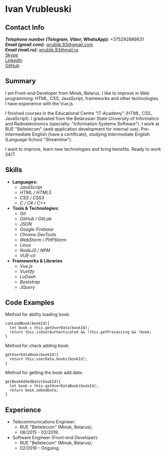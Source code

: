 # Ivan Vrubleuski  
## Contact Info  
__*Telephone number (Telegram, Viber, WhatsApp):*__ +375292886631  
__*Email (gmail.com):*__ wrublik.93@gmail.com  
__*Email (mail.ru):*__ wrublik.93@mail.ru  
[Skype](https://join.skype.com/invite/aAg7AECSjAPq)  
[LinkedIn](www.linkedin.com/in/wrublik93)  
[GitHub](https://github.com/wrublik93)  
## Summary
I am Front-end Developer from Minsk, Belarus. I like to improve 
in Web programming: HTML, CSS, JavaScript, frameworks and
other technologies. I have experience with the Vue.js.  
  
 I finished courses in the Educational Centre "IT-Academy"
(HTML, CSS, JavaScript). I graduated from the Belarusian State
University of Informatics and Radioelectronics (specialty:
"Information Systems Software"). I work at RUE "Beltelecom"
(web application development for internal use). Pre-Intermediate 
English (have a certificate), 
studying Intermediate English (Language School "Streamline").  
  
I want to improve, learn new technologies and bring benefits.
Ready to work 24/7.  
## Skills  
- **Languages:**   
  - *JavaScript* 
  - *HTML / HTML5* 
  - *CSS / CSS3* 
  - *C / C# / C++* 
- **Tools & Technologies:** 
  - *Git* 
  - *GitHub / GitLab* 
  - *JSON* 
  - *Google Firebase* 
  - *Chrome DevTools* 
  - *WebStorm / PHPStorm* 
  - *Linux* 
  - *NodeJS / NPM* 
  - *VUE-cli* 
- **Frameworks & Libraries** 
  - *Vue.js* 
  - *Vuetify* 
  - *LoDash* 
  - *Bootstrap* 
  - *JQuery*  
  
## Code Examples  
Method for ability loading book:

    canLoadBook(bookId){
      let book = this.getUserData(bookId);
      return this.isUserAuthenticated && !this.getProcessing && !book;
    }

Method for check adding book:

    getUserDataBook(bookId){
      return this.userData.books[bookId];
    }

Method for getting the book add date:

    getBookAddedDate(bookId){
      let book = this.getUserDataBook(bookId);
      return book.addedDate;
    }

## Experience  
- Telecommunications Engineer: 
  - RUE "Beltelecom" (Minsk, Belarus); 
  - 06/2015 - 02/2019. 
- Software Engineer (Front-end Developer): 
  - RUE "Beltelecom" (Minsk, Belarus); 
  -  02/2019 - Ongoing.  
 